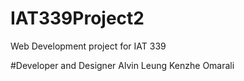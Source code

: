 # IAT339Project2
Web Development project for IAT 339

#Developer and Designer
Alvin Leung
Kenzhe Omarali